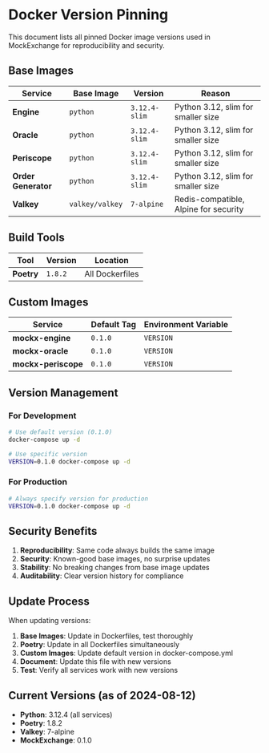 # Docker Version Pinning

This document lists all pinned Docker image versions used in MockExchange for reproducibility and security.

## Base Images

| Service             | Base Image      | Version       | Reason                                |
| ------------------- | --------------- | ------------- | ------------------------------------- |
| **Engine**          | `python`        | `3.12.4-slim` | Python 3.12, slim for smaller size    |
| **Oracle**          | `python`        | `3.12.4-slim` | Python 3.12, slim for smaller size    |
| **Periscope**       | `python`        | `3.12.4-slim` | Python 3.12, slim for smaller size    |
| **Order Generator** | `python`        | `3.12.4-slim` | Python 3.12, slim for smaller size    |
| **Valkey**          | `valkey/valkey` | `7-alpine`    | Redis-compatible, Alpine for security |

## Build Tools

| Tool       | Version | Location        |
| ---------- | ------- | --------------- |
| **Poetry** | `1.8.2` | All Dockerfiles |

## Custom Images

| Service             | Default Tag | Environment Variable |
| ------------------- | ----------- | -------------------- |
| **mockx-engine**    | `0.1.0`     | `VERSION`            |
| **mockx-oracle**    | `0.1.0`     | `VERSION`            |
| **mockx-periscope** | `0.1.0`     | `VERSION`            |

## Version Management

### For Development
```bash
# Use default version (0.1.0)
docker-compose up -d

# Use specific version
VERSION=0.1.0 docker-compose up -d
```

### For Production
```bash
# Always specify version for production
VERSION=0.1.0 docker-compose up -d
```

## Security Benefits

1. **Reproducibility**: Same code always builds the same image
2. **Security**: Known-good base images, no surprise updates
3. **Stability**: No breaking changes from base image updates
4. **Auditability**: Clear version history for compliance

## Update Process

When updating versions:

1. **Base Images**: Update in Dockerfiles, test thoroughly
2. **Poetry**: Update in all Dockerfiles simultaneously
3. **Custom Images**: Update default version in docker-compose.yml
4. **Document**: Update this file with new versions
5. **Test**: Verify all services work with new versions

## Current Versions (as of 2024-08-12)

- **Python**: 3.12.4 (all services)
- **Poetry**: 1.8.2
- **Valkey**: 7-alpine
- **MockExchange**: 0.1.0
